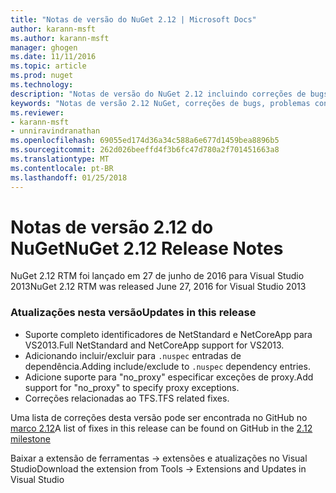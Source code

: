 ```yaml
---
title: "Notas de versão do NuGet 2.12 | Microsoft Docs"
author: karann-msft
ms.author: karann-msft
manager: ghogen
ms.date: 11/11/2016
ms.topic: article
ms.prod: nuget
ms.technology: 
description: "Notas de versão do NuGet 2.12 incluindo correções de bugs, problemas conhecidos, recursos adicionados e DCRs."
keywords: "Notas de versão 2.12 NuGet, correções de bugs, problemas conhecidos, adicionaram recursos, DCRs"
ms.reviewer:
- karann-msft
- unniravindranathan
ms.openlocfilehash: 69055ed174d36a34c588a6e677d1459bea8896b5
ms.sourcegitcommit: 262d026beeffd4f3b6fc47d780a2f701451663a8
ms.translationtype: MT
ms.contentlocale: pt-BR
ms.lasthandoff: 01/25/2018
---
```

# <a name="nuget-212-release-notes"></a><span data-ttu-id="448e8-104">Notas de versão 2.12 do NuGet</span><span class="sxs-lookup"><span data-stu-id="448e8-104">NuGet 2.12 Release Notes</span></span>

<span data-ttu-id="448e8-105">NuGet 2.12 RTM foi lançado em 27 de junho de 2016 para Visual Studio 2013</span><span class="sxs-lookup"><span data-stu-id="448e8-105">NuGet 2.12 RTM was released June 27, 2016 for Visual Studio 2013</span></span>

### <a name="updates-in-this-release"></a><span data-ttu-id="448e8-106">Atualizações nesta versão</span><span class="sxs-lookup"><span data-stu-id="448e8-106">Updates in this release</span></span>

* <span data-ttu-id="448e8-107">Suporte completo identificadores de NetStandard e NetCoreApp para VS2013.</span><span class="sxs-lookup"><span data-stu-id="448e8-107">Full NetStandard  and NetCoreApp support for VS2013.</span></span>
* <span data-ttu-id="448e8-108">Adicionando incluir/excluir para `.nuspec` entradas de dependência.</span><span class="sxs-lookup"><span data-stu-id="448e8-108">Adding include/exclude to `.nuspec` dependency entries.</span></span>
* <span data-ttu-id="448e8-109">Adicione suporte para "no_proxy" especificar exceções de proxy.</span><span class="sxs-lookup"><span data-stu-id="448e8-109">Add support for "no_proxy" to specify proxy exceptions.</span></span>
* <span data-ttu-id="448e8-110">Correções relacionadas ao TFS.</span><span class="sxs-lookup"><span data-stu-id="448e8-110">TFS related fixes.</span></span>

<span data-ttu-id="448e8-111">Uma lista de correções desta versão pode ser encontrada no GitHub no [marco 2.12](https://github.com/NuGet/Home/issues?q=milestone%3A2.12+is%3Aclosed)</span><span class="sxs-lookup"><span data-stu-id="448e8-111">A list of fixes in this release can be found on GitHub in the [2.12 milestone](https://github.com/NuGet/Home/issues?q=milestone%3A2.12+is%3Aclosed)</span></span>

<span data-ttu-id="448e8-112">Baixar a extensão de ferramentas -> extensões e atualizações no Visual Studio</span><span class="sxs-lookup"><span data-stu-id="448e8-112">Download the extension from Tools -> Extensions and Updates in Visual Studio</span></span>
